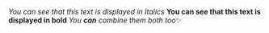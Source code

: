 *You can see that this text is displayed in Italics*
**You can see that this text is displayed in bold**
_You **can** combine them both too_:sparkles:
